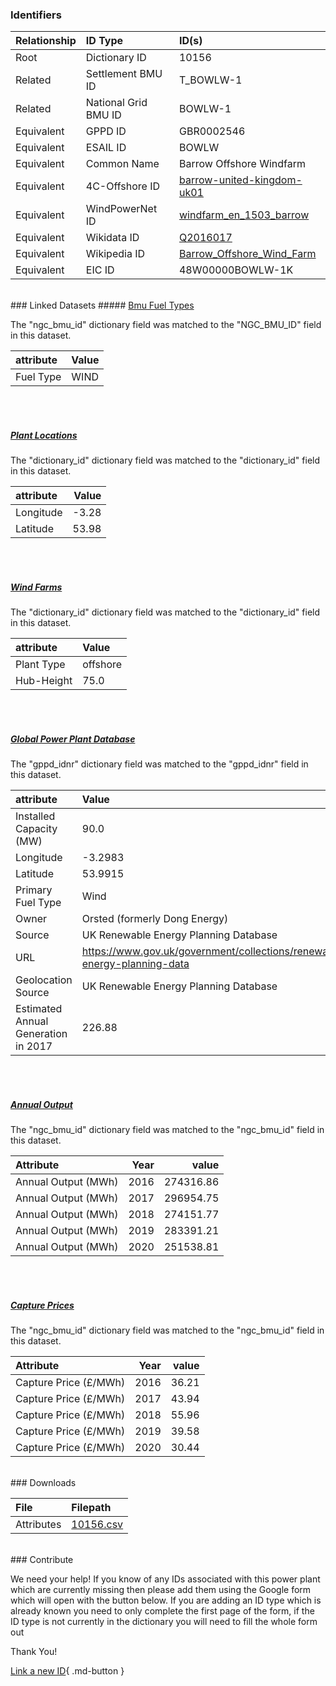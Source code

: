 ### Identifiers

| Relationship   | ID Type              | ID(s)                                                                                                             |
|:---------------|:---------------------|:------------------------------------------------------------------------------------------------------------------|
| Root           | Dictionary ID        | 10156                                                                                                             |
| Related        | Settlement BMU ID    | T_BOWLW-1                                                                                                         |
| Related        | National Grid BMU ID | BOWLW-1                                                                                                           |
| Equivalent     | GPPD ID              | GBR0002546                                                                                                        |
| Equivalent     | ESAIL ID             | BOWLW                                                                                                             |
| Equivalent     | Common Name          | Barrow Offshore Windfarm                                                                                          |
| Equivalent     | 4C-Offshore ID       | [barrow-united-kingdom-uk01](https://www.4coffshore.com/windfarms/united-kingdom/barrow-united-kingdom-uk01.html) |
| Equivalent     | WindPowerNet ID      | [windfarm_en_1503_barrow](https://www.thewindpower.net/windfarm_en_1503_barrow.php)                               |
| Equivalent     | Wikidata ID          | [Q2016017](https://www.wikidata.org/wiki/Q2016017)                                                                |
| Equivalent     | Wikipedia ID         | [Barrow_Offshore_Wind_Farm](https://en.wikipedia.org/wiki/Barrow_Offshore_Wind_Farm)                              |
| Equivalent     | EIC ID               | 48W00000BOWLW-1K                                                                                                  |

<br>
### Linked Datasets
##### <a href="https://osuked.github.io/Power-Station-Dictionary/datasets/bmu-fuel-types">Bmu Fuel Types</a>



The "ngc_bmu_id" dictionary field was matched to the "NGC_BMU_ID" field in this dataset.

| attribute   | Value   |
|:------------|:--------|
| Fuel Type   | WIND    |

<br><br>
##### <a href="https://osuked.github.io/Power-Station-Dictionary/datasets/plant-locations">Plant Locations</a>



The "dictionary_id" dictionary field was matched to the "dictionary_id" field in this dataset.

| attribute   |   Value |
|:------------|--------:|
| Longitude   |   -3.28 |
| Latitude    |   53.98 |

<br><br>
##### <a href="https://osuked.github.io/Power-Station-Dictionary/datasets/wind-farms">Wind Farms</a>



The "dictionary_id" dictionary field was matched to the "dictionary_id" field in this dataset.

| attribute   | Value    |
|:------------|:---------|
| Plant Type  | offshore |
| Hub-Height  | 75.0     |

<br><br>
##### <a href="https://osuked.github.io/Power-Station-Dictionary/datasets/global-power-plant-database">Global Power Plant Database</a>



The "gppd_idnr" dictionary field was matched to the "gppd_idnr" field in this dataset.

| attribute                           | Value                                                                    |
|:------------------------------------|:-------------------------------------------------------------------------|
| Installed Capacity (MW)             | 90.0                                                                     |
| Longitude                           | -3.2983                                                                  |
| Latitude                            | 53.9915                                                                  |
| Primary Fuel Type                   | Wind                                                                     |
| Owner                               | Orsted (formerly Dong Energy)                                            |
| Source                              | UK Renewable Energy Planning Database                                    |
| URL                                 | https://www.gov.uk/government/collections/renewable-energy-planning-data |
| Geolocation Source                  | UK Renewable Energy Planning Database                                    |
| Estimated Annual Generation in 2017 | 226.88                                                                   |

<br><br>
##### <a href="https://osuked.github.io/Power-Station-Dictionary/datasets/annual-output">Annual Output</a>



The "ngc_bmu_id" dictionary field was matched to the "ngc_bmu_id" field in this dataset.

| Attribute           |   Year |     value |
|:--------------------|-------:|----------:|
| Annual Output (MWh) |   2016 | 274316.86 |
| Annual Output (MWh) |   2017 | 296954.75 |
| Annual Output (MWh) |   2018 | 274151.77 |
| Annual Output (MWh) |   2019 | 283391.21 |
| Annual Output (MWh) |   2020 | 251538.81 |

<br><br>
##### <a href="https://osuked.github.io/Power-Station-Dictionary/datasets/capture-prices">Capture Prices</a>



The "ngc_bmu_id" dictionary field was matched to the "ngc_bmu_id" field in this dataset.

| Attribute             |   Year |   value |
|:----------------------|-------:|--------:|
| Capture Price (£/MWh) |   2016 |   36.21 |
| Capture Price (£/MWh) |   2017 |   43.94 |
| Capture Price (£/MWh) |   2018 |   55.96 |
| Capture Price (£/MWh) |   2019 |   39.58 |
| Capture Price (£/MWh) |   2020 |   30.44 |


<br>
### Downloads


| File       | Filepath                                                                              |
|:-----------|:--------------------------------------------------------------------------------------|
| Attributes | [10156.csv](https://osuked.github.io/Power-Station-Dictionary/object_attrs/10156.csv) |


<br>
### Contribute

We need your help! If you know of any IDs associated with this power plant which are currently missing then please add them using the Google form which will open with the button below. If you are adding an ID type which is already known you need to only complete the first page of the form, if the ID type is not currently in the dictionary you will need to fill the whole form out

Thank You!

[Link a new ID](https://docs.google.com/forms/d/e/1FAIpQLSc5jRsQ7NgiLLXbwo9PUdwTQyuqbRwThltG56-o6NVSe7E_nw/viewform?usp=pp_url&entry.251912331=10156){ .md-button }